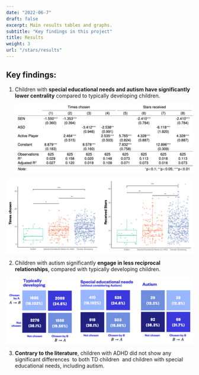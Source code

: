 ```yaml
---
date: "2022-06-7"
draft: false
excerpt: Main results tables and graphs.
subtitle: "Key findings in this project"
title: Results
weight: 3
url: "/stars/results"
---
```


## Key findings:

1.  Children with **special educational needs and autism have significantly lower centrality** compared to typically developing children.

    ![](stars-table1.png)

![](images/paste-5DFAA44C.png)

2.  Children with autism significantly **engage in less reciprocal relationships**, compared with typically developing children.


![](stars-heatmap.png)

3.  **Contrary to the literature**, children with ADHD did not show any significant differences  to both TD children  and children with special educational needs, including autism. 
